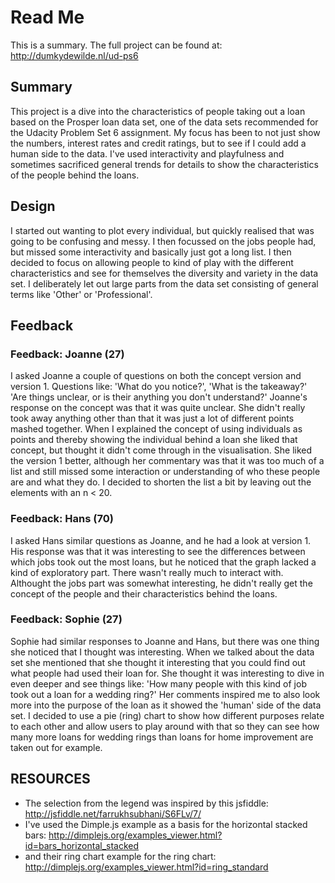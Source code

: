 # Read Me
This is a summary. The full project can be found at: http://dumkydewilde.nl/ud-ps6

## Summary
This project is a dive into the characteristics of people taking out a loan based on the Prosper loan data set, one of the data sets recommended for the Udacity Problem Set 6 assignment.
My focus has been to not just show the numbers, interest rates and credit ratings, but to see if I could add a human side to the data. I've used interactivity and playfulness and
sometimes sacrificed general trends for details to show the characteristics of the people behind the loans.

## Design
I started out wanting to plot every individual, but quickly realised that was going to be confusing and messy. I then focussed on the jobs people had, but missed some interactivity and
basically just got a long list. I then decided to focus on allowing people to kind of play with the different characteristics and see for themselves the diversity and variety in the data set.
I deliberately let out large parts from the data set consisting of general terms like 'Other' or 'Professional'.

## Feedback
### Feedback: Joanne (27)
  I asked Joanne a couple of questions on both the concept version and version 1. Questions like: 'What do you notice?', 'What is the takeaway?' 'Are things unclear, or is their anything you don't understand?'
  Joanne's response on the concept was that it was quite unclear. She didn't really took away anything other than that it was just a lot of different points mashed together. When I explained the concept of
  using individuals as points and thereby showing the individual behind a loan she liked that concept, but thought it didn't come through in the visualisation. She liked the version 1 better, although her commentary
  was that it was too much of a list and still missed some interaction or understanding of who these people are and what they do. I decided to shorten the list a bit by leaving out the elements with an n < 20.

### Feedback: Hans (70)

  I asked Hans similar questions as Joanne, and he had a look at version 1. His response was that it was interesting to see the differences between which jobs took out the most loans, but he noticed that
  the graph lacked a kind of exploratory part. There wasn't really much to interact with. Althought the jobs part was somewhat interesting, he didn't really get the concept of the people and their characteristics
  behind the loans.

### Feedback: Sophie (27)

  Sophie had similar responses to Joanne and Hans, but there was one thing she noticed that I thought was interesting. When we talked about the data set she mentioned that she thought it interesting that you could
  find out what people had used their loan for. She thought it was interesting to dive in even deeper and see things like: 'How many people with this kind of job took out a loan for a wedding ring?' Her comments
  inspired me to also look more into the purpose of the loan as it showed the 'human' side of the data set. I decided to use a pie (ring) chart to show how different purposes relate to each other and allow users
  to play around with that so they can see how many more loans for wedding rings than loans for home improvement are taken out for example.


## RESOURCES
- The selection from the legend was inspired by this jsfiddle: http://jsfiddle.net/farrukhsubhani/S6FLv/7/
- I've used the Dimple.js example as a basis for the horizontal stacked bars: http://dimplejs.org/examples_viewer.html?id=bars_horizontal_stacked
- and their ring chart example for the ring chart: http://dimplejs.org/examples_viewer.html?id=ring_standard
